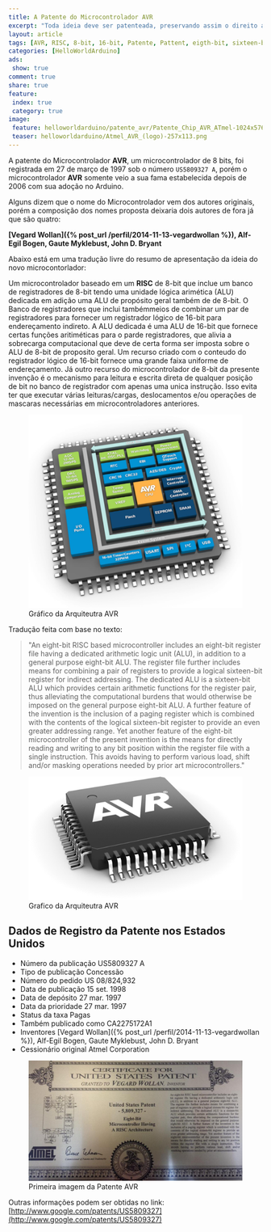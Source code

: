 ```yaml
---
title: A Patente do Microcontrolador AVR
excerpt: "Toda ideia deve ser patenteada, preservando assim o direito autoral sobre a criação, e definindo como a nova idea deve ser aplicada e evitando assim que seja usada de forma indiscriminada, reservando o direito de se exigir qualquer tipo de ressarcimento quando a ocasião permitir"
layout: article
tags: [AVR, RISC, 8-bit, 16-bit, Patente, Pattent, eigth-bit, sixteen-bit, bit, byte, registradores, banco de registradores, USPTO, Cessão do USPTO, Espacenet]
categories: [HelloWorldArduino]
ads:
 show: true
comment: true
share: true 
feature:
 index: true
 category: true
image:
 feature: helloworldarduino/patente_avr/Patente_Chip_AVR_ATmel-1024x576.jpg
 teaser: helloworldarduino/Atmel_AVR_(logo)-257x113.png
---
```


A patente do Microcontrolador **AVR**, um microcontrolador de 8 bits, foi registrada 
em 27 de março de 1997 sob o número `US5809327 A`, porém o microcontrolador **AVR**
somente veio a sua fama estabelecida depois de 2006 com sua adoção no Arduino.

Alguns dizem que o nome do Microcontrolador vem dos autores originais, porém 
a composição dos nomes proposta deixaria dois autores de fora já que são 
quatro:

**[Vegard Wollan]({% post_url /perfil/2014-11-13-vegardwollan %}), Alf-Egil Bogen, Gaute Myklebust, John D. Bryant**



Abaixo está em uma tradução livre do resumo de apresentação da ideia do novo 
microcontorlador:


Um microcontrolador baseado em um **RISC** de 8-bit que inclue um banco de 
registradores de 8-bit tendo uma unidade lógica arimética (ALU) dedicada em 
adição uma ALU de propósito geral também de de 8-bit. O Banco de registradores 
que inclui tambémmeios de combinar um par de registradores para fornecer um
registrador lógico de 16-bit para endereçamento indireto. A ALU dedicada é 
uma ALU de 16-bit que fornece certas funções aritiméticas para o parde 
registradores, que alivia a sobrecarga computacional que deve de certa forma
ser imposta sobre o ALU de 8-bit de proposito geral. Um recurso criado com 
o conteudo do registrador lógico de 16-bit fornece uma grande faixa uniforme
de endereçamento. Já outro recurso do microcontrolador de 8-bit da presente
invenção é o mecanismo para leitura e escrita direta de qualquer posição de 
bit no banco de registrador com apenas uma unica instrução. Isso evita ter que
executar várias leituras/cargas, deslocamentos e/ou operações de mascaras
necessárias em microcontroladores anteriores.  

<figure>
<img src="/images/helloworldarduino/arquitetura_avr_atmega_attiny/chip_grafico_arquitetura-avr-900x811.png" />
<figcaption>Gráfico da Arquiteutra AVR</figcaption>
</figure>

Tradução feita com base no texto:

>   "An eight-bit RISC based microcontroller includes an eight-bit
>    register file having a dedicated arithmetic logic unit (ALU), 
>    in addition to a general purpose eight-bit ALU. The register 
>    file further includes means for combining a pair of registers 
>    to provide a logical sixteen-bit register for indirect 
>    addressing. The dedicated ALU is a sixteen-bit ALU which 
>    provides certain arithmetic functions for the register pair, 
>    thus alleviating the computational burdens that would otherwise 
>    be imposed on the general purpose eight-bit ALU. A further 
>    feature of the invention is the inclusion of a paging register 
>    which is combined with the contents of the logical sixteen-bit 
>    register to provide an even greater addressing range. Yet another 
>    feature of the eight-bit microcontroller of the present invention 
>    is the means for directly reading and writing to any bit position 
>    within the register file with a single instruction. This avoids 
>    having to perform various load, shift and/or masking operations 
>    needed by prior art microcontrollers."

<figure>
<img src="/images/helloworldarduino/avr_chip_small-521-300.png" />
<figcaption>Grafico da Arquiteutra AVR</figcaption>
</figure>

## Dados de Registro da Patente nos Estados Unidos

 * Número da publicação	US5809327 A
 * Tipo de publicação	Concessão
 * Número do pedido	US 08/824,932
 * Data de publicação	15 set. 1998
 * Data de depósito	27 mar. 1997
 * Data da prioridade	27 mar. 1997
 * Status da taxa	Pagas
 * Também publicado como	CA2275172A1
 * Inventores [Vegard Wollan]({% post_url /perfil/2014-11-13-vegardwollan %}), Alf-Egil Bogen, Gaute Myklebust, John D. Bryant
 * Cessionário original	Atmel Corporation
 

<figure>
<a href="http://www.google.com/patents/US5809327">
<img src="/images/helloworldarduino/patente_avr/Patente_Chip_AVR_ATmel-1024x576.jpg" />
</a>
<figcaption>Primeira imagem da Patente AVR</figcaption>
</figure>

Outras informações podem ser obtidas no link: [http://www.google.com/patents/US5809327](http://www.google.com/patents/US5809327)
